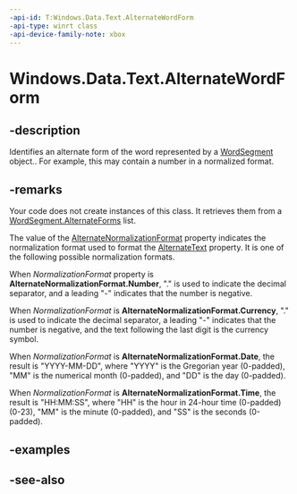 ```yaml
---
-api-id: T:Windows.Data.Text.AlternateWordForm
-api-type: winrt class
-api-device-family-note: xbox
---
```


<!-- Class syntax.
public class AlternateWordForm : Windows.Data.Text.IAlternateWordForm
-->

# Windows.Data.Text.AlternateWordForm

## -description
Identifies an alternate form of the word represented by a [WordSegment](wordsegment.md) object.. For example, this may contain a number in a normalized format.

## -remarks
Your code does not create instances of this class. It retrieves them from a [WordSegment.AlternateForms](wordsegment_alternateforms.md) list.

The value of the [AlternateNormalizationFormat](alternatenormalizationformat.md) property indicates the normalization format used to format the [AlternateText](alternatetext.md) property. It is one of the following possible normalization formats.

When *NormalizationFormat* property is **AlternateNormalizationFormat.Number**, "." is used to indicate the decimal separator, and a leading "-" indicates that the number is negative.

When *NormalizationFormat* is **AlternateNormalizationFormat.Currency**, "." is used to indicate the decimal separator, a leading "-" indicates that the number is negative, and the text following the last digit is the currency symbol.

When *NormalizationFormat* is **AlternateNormalizationFormat.Date**, the result is "YYYY-MM-DD", where "YYYY" is the Gregorian year (0-padded), "MM" is the numerical month (0-padded), and "DD" is the day (0-padded).

When *NormalizationFormat* is **AlternateNormalizationFormat.Time**, the result is "HH:MM:SS", where "HH" is the hour in 24-hour time (0-padded) (0-23), "MM" is the minute (0-padded), and "SS" is the seconds (0-padded).



## -examples

## -see-also
